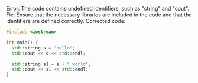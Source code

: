 Error: The code contains undefined identifiers, such as "string" and "cout".
Fix: Ensure that the necessary libraries are included in the code and that the identifiers are defined correctly.
Corrected code:
```cpp
#include <iostream>

int main() {
  std::string s = "hello";
  std::cout << s << std::endl;

  std::string s1 = s + " world";
  std::cout << s1 << std::endl;
}
```
